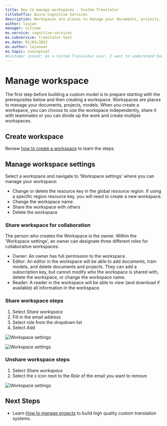 ```yaml
---
title: How to manage workspaces - Custom Translator
titleSuffix: Azure Cognitive Services
description: Workspaces are places to manage your documents, projects, models. 
author: laujan
manager: nitinme
ms.service: cognitive-services
ms.subservice: translator-text
ms.date: 01/03/2022
ms.author: lajanuar
ms.topic: conceptual
#Customer intent: As a Custom Translator user, I want to understand how to view system test results, so that I can review test results and analyze my training.
---
```


# Manage workspace

The first step before building a custom model is to prepare starting with the prerequisites below and then creating a workspace. Workspaces are places to manage your documents, projects, models. When you create a workspace, you can choose to use the workspace independently, share it with teammates or you can divide up the work and create multiple workspaces.

## Create workspace
Review [how to create a workspace](Quickstart.md#create-workspace) to learn the steps.

## Manage workspace settings
Select a workspace and navigate to ‘Workspace settings’ where you can manage your workspace:
* Change or delete the resource key in the global resource region. If using a specific region resource key, you will need to create a new workspace.
* Change the workspace name
* Share the workspace with others
* Delete the workspace

### Share workspace for collaboration
The person who creates the Workspace is the owner. Within the ‘Workspace settings’, an owner can designate three different roles for collaborative workspaces:
* Owner: An owner has full permission to the workspace.
* Editor: An editor in the workspace will be able to add documents, train models, and delete documents and projects. They can add a subscription key, but cannot modify who the workspace is shared with, delete the workspace, or change the workspace name.
* Reader: A reader in the workspace will be able to view (and download if available) all information in the workspace.

### Share workspace steps
1. Select *Share workspace*
2. Fill in the email address
3. Select role from the dropdown list
4. Select *Add*

![Workspace settings](media/quickstart/manage-workspace-settings-1.png)

![Workspace settings](media/quickstart/manage-workspace-settings-2.png)

### Unshare workspace steps
1. Select *Share workspace*
2. Select the `X` icon next to the *Role* of the email you want to remove

![Workspace settings](media/quickstart/manage-workspace-settings-3.png)

## Next Steps

- Learn [How to manage projects](how-to-manage-projects.md) to build high quality custom translation systems.
